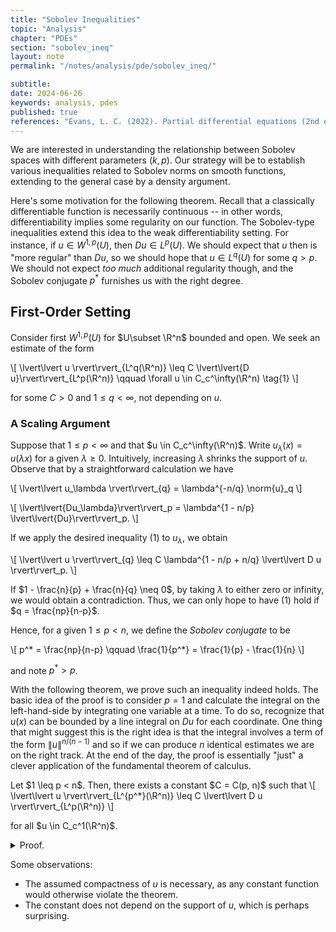 ```yaml
---
title: "Sobolev Inequalities"
topic: "Analysis"
chapter: "PDEs"
section: "sobolev_ineq"
layout: note
permalink: "/notes/analysis/pde/sobolev_ineq/"

subtitle:
date: 2024-06-26
keywords: analysis, pdes
published: true
references: "Evans, L. C. (2022). Partial differential equations (2nd ed.).; "
---
```


We are interested in understanding the relationship between Sobolev spaces with different parameters $(k, p)$. Our strategy will be to establish various inequalities related to Sobolev norms on smooth functions, extending to the general case by a density argument.

Here's some motivation for the following theorem. Recall that a classically differentiable function is necessarily continuous -- in other words, differentiability implies some regularity on our function. The Sobolev-type inequalities extend this idea to the weak differentiability setting. For instance, if $u \in W^{1,p}(U)$, then $Du \in L^p(U)$. We should expect that $u$ then is "more regular" than $Du$, so we should hope that $u \in L^q(U)$ for some $q > p$. We should not expect *too much* additional regularity though, and the Sobolev conjugate $p^*$ furnishes us with the right degree.  


## First-Order Setting

Consider first $W^{1,p}(U)$ for $U\subset \R^n$ bounded and open. We seek an estimate of the form

\\[
\lvert\lvert u \rvert\rvert_{L^q(\R^n)} \leq C \lvert\lvert{D u}\rvert\rvert_{L^p(\R^n)} \qquad \forall u \in C_c^\infty(\R^n) \tag{1}
\\]

for some $C>0$ and $1 \leq q < \infty$, not depending on $u$. 

### A Scaling Argument

Suppose that $1 \leq p < \infty$ and that $u \in C_c^\infty(\R^n)$. Write $u_\lambda(x) = u(\lambda x)$ for a given $\lambda \geq 0$. Intuitively, increasing $\lambda$ shrinks the support of $u$. Observe that by a straightforward calculation we have

\\[
\lvert\lvert u_\lambda \rvert\rvert_{q} = \lambda^{-n/q} \norm{u}_q
\\]

\\[
\lvert\lvert{Du_\lambda}\rvert\rvert_p = \lambda^{1 - n/p} \lvert\lvert{Du}\rvert\rvert_p.
\\]

If we apply the desired inequality (1) to $u_\lambda$, we obtain

\\[
\lvert\lvert u \rvert\rvert_{q} \leq C \lambda^{1 - n/p + n/q} \lvert\lvert D u \rvert\rvert_p.
\\]

If $1 - \frac{n}{p} + \frac{n}{q} \neq 0$, by taking $\lambda$ to either zero or infinity, we would obtain a contradiction. Thus, we can only hope to have (1) hold if $q = \frac{np}{n-p}$.

Hence, for a given $1 \leq p < n$, we define the *Sobolev conjugate* to be

\\[
p^* = \frac{np}{n-p} \qquad \frac{1}{p^*} = \frac{1}{p} - \frac{1}{n}
\\]

and note $p^* > p$. 

With the following theorem, we prove such an inequality indeed holds. The basic idea of the proof is to consider $p=1$ and calculate the integral on the left-hand-side by integrating one variable at a time. To do so, recognize that $u(x)$ can be bounded by a line integral on $Du$ for each coordinate. One thing that might suggest this is the right idea is that the integral involves a term of the form $\|u\|^{n/(n-1)}$ and so if we can produce $n$ identical estimates we are on the right track. At the end of the day, the proof is essentially "just" a clever application of the fundamental theorem of calculus.

<div class='theorem' name='Gagliardo-Nirenberg-Sobolev Inequality'>
Let $1 \leq p < n$. Then, there exists a constant $C = C(p, n)$ such that
\[
\lvert\lvert u \rvert\rvert_{L^{p^*}(\R^n)} \leq C \lvert\lvert D u \rvert\rvert_{L^p(\R^n)}
\]

for all $u \in C_c^1(\R^n)$. 
</div>
<details class='proof'>
<summary> Proof. </summary>
<strong> Step one: $p=1$. </strong> 

Let $x = (x_1, \dots, x_n) \in \R^n$ be fixed. Since $u$ has compact support, we can integrate along a line to get

\[
u(x) = \int_{-\infty}^{x_i} \partial_i u(x_1, \dots, x_{i-1}, y_i, x_{i+1}, \dots, x_n) \d y_i
\]
and as a result we see
\[
|u(x)| \leq \int_{-\infty}^\infty |D u(x_1, \dots, y_i, \dots, x_n|) \d y_i
\]

which holds for every $i = 1, 2, \dots, n$. As a consequence of the previous inequality, we obtain

\[
|u(x)|^{n/(n-1)} \leq \prod_{i=1}^n \left( \int |D u| \d y_i \right)^{1/(n-1)}.
\]

Now, let's integrate against $x_1$. Let $I_1 = \int |Du| \d y_1$. Since the first term in the product does not depend on $x_1$, we have
\[
\begin{aligned}
\int_{-\infty}^\infty |u|^{n/(n-1)}\d x_1 &\leq \left(I_1^{1 / (n-1)} \right) \int_{-\infty}^\infty \prod_{i=2}^n \left( \int|Du| \d y_i \right)^{1/(n-1)} \d x_1 \\
&\leq \left( I_1 \right)^{1 / (n-1)} \left( \prod_{i=2}^n \int_{-\infty}^\infty \int_{-\infty}^\infty |Du| \d x_1 \d y_i \right)^{1/(n-1)}
\end{aligned}
\]

where the second line follows from (the generalized) Holder's inequality with $p_i = 1/(n-1)$. Set
\[
I_i = \int \int |D u | \d x_1 d y_1 \qquad i = 2, 3, \dots, n.
\]

Noticing again that the second product does not depend on $x_2$, we integrate against $x_2$ to see
\[
\int\int |u|^{n/(n-1)}\d x_1 \d x_2 \leq \left( \int\int |D u| \d x_1 \d y_2 \right)^{1/(n-1)}\int \prod_{i \neq 2} I_i^{1/(n-1)} \d x_2.
\]

Another application of Holder's inequality gives us

\[
\begin{aligned}
\int\int |u|^{n/(n-1)}\d x_1 \d x_2 \leq &\left( \int\int |Du| \d x_1 \d y_2 \right)^{1/(n-1)} \left( \int\int |Du| \d y_1 \d x_2 \right)^{1/(n-1)} \\
&\cdot \prod_{i=3}^n \left( \int\int\int |D u| \d x_1 \d x_2 \d y_i \right)^{1/(n-1)}.
\end{aligned}
\]

Stepping back, we see that repeating this argument reuslts in a term in the product being dropped, yielding

\[
\int |u|^{n/(n-1)} \d x \leq \left( \int |Du| \d x\right)^{n/(n-1)}
\]

which is the claim for $p=1$.

<br><br>
<strong> Step two: $1 < p < n$. </strong> Our strategy now will be to apply the previously obtained inequality to $v = |u|^\gamma$ for some appropriately chosen $\gamma > 1$. Indeed, the result for $p=1$ and an application of Holder's inequality gives us

\[
\left(\int |u|^{(\gamma n) / (n-1)} \right)^{(n-1)/n} \leq \gamma \int |u|^{\gamma-1} |Du| \d x \leq \gamma \lvert\lvert Du \rvert\rvert_p \left( \int |u|^{\frac{(\gamma-1)p}{p-1} } \d x \right)^{(p-1)/p}.
\]

To choose $\gamma$, we'd like that the exponent on $|u|$ on the LHS matches that on the RHS, i.e.

\[
\frac{\gamma n}{n-1} = \frac{(\gamma - 1) p}{p -1} \implies \gamma = \frac{p(n-1)}{n-p} > 1.
\]

Note that upon this choice we have $\frac{\gamma n}{n - 1} = p^*$, giving us the desired estimate
\[
\lvert\lvert u \rvert\rvert_{p^*} \leq \lvert\lvert D u \rvert\rvert_{p}.
\]
</details>

Some observations:
- The assumed compactness of $u$ is necessary, as any constant function would otherwise violate the theorem.
- The constant does not depend on the support of $u$, which is perhaps surprising.




